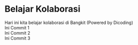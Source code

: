 # Belajar Kolaborasi
Hari ini kita belajar kolaborasi di Bangkit (Powered by Dicoding)   
Ini Commit 1   
Ini Commit 2   
Ini Commit 3
